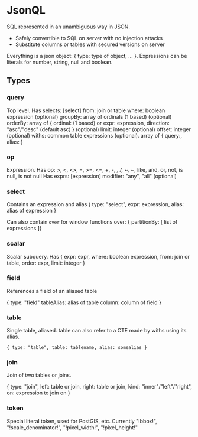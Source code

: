 # JsonQL

SQL represented in an unambiguous way in JSON.

* Safely convertible to SQL on server with no injection attacks
* Substitute columns or tables with secured versions on server

Everything is a json object: { type: type of object, ... }. Expressions can be literals for number, string, null and boolean.

## Types

### query

Top level. Has
 selects: [select]
 from: join or table
 where: boolean expression (optional)
 groupBy: array of ordinals (1 based) (optional)
 orderBy: array of { ordinal: (1 based) or expr: expression, direction: "asc"/"desc" (default asc) } (optional)
 limit: integer (optional)
 offset: integer (optional)
 withs: common table expressions (optional). array of { query:, alias: }

### op

Expression. Has op: >, <, <>, =, >=, <=, +, -, *, /, ~, ~*, like, and, or, not, is null, is not null
Has 
 exprs: [expression]
 modifier: "any", "all" (optional)

### select

Contains an expression and alias
{ type: "select", expr: expression, alias: alias of expression }

Can also contain `over` for window functions
over: { partitionBy: [ list of expressions ]}

### scalar 

Scalar subquery. Has { expr: expr, where: boolean expression, from: join or table, order: expr, limit: integer }

### field

References a field of an aliased table

{ 
	type: "field"
	tableAlias: alias of table
	column: column of field
}

### table

Single table, aliased. table can also refer to a CTE made by withs using its alias.

`{ type: "table", table: tablename, alias: somealias }`

### join

Join of two tables or joins.

{ 
	type: "join", 
	left: table or join, 
	right: table or join, 
	kind: "inner"/"left"/"right", 
	on: expression to join on
}

### token

Special literal token, used for PostGIS, etc.
Currently "!bbox!", "!scale_denominator!", "!pixel_width!", "!pixel_height!"